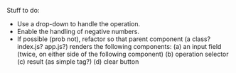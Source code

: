 Stuff to do:
* Use a drop-down to handle the operation.
* Enable the handling of negative numbers.
* If possible (prob not),
refactor so that parent component (a class? index.js? app.js?) renders the following components: (a) an input field (twice, on either side of the following component) (b) operation selector (c) result (as simple tag?) (d) clear button
